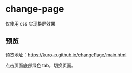 # change-page
仅使用 css 实现换屏效果

## 预览
预览地址：https://kuro-p.github.io/changePage/main.html

点击页面底部绿色 tab，切换页面。
